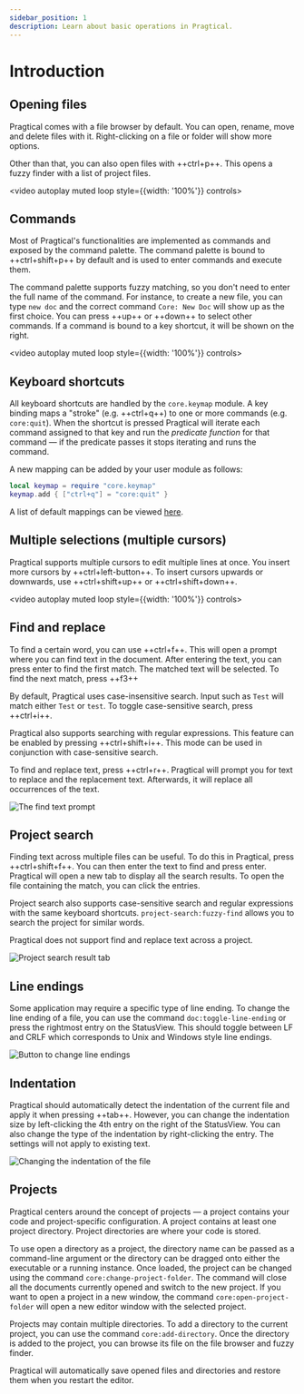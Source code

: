 ```yaml
---
sidebar_position: 1
description: Learn about basic operations in Pragtical.
---
```


# Introduction

## Opening files

Pragtical comes with a file browser by default.
You can open, rename, move and delete files with it.
Right-clicking on a file or folder will show more options.

Other than that, you can also open files with ++ctrl+p++.
This opens a fuzzy finder with a list of project files.

<video autoplay muted loop style={{width: '100%'}} controls>
  <source src="/videos/user-guide/opening-files.mp4"/>
</video>

## Commands

Most of Pragtical's functionalities are implemented as commands and
exposed by the command palette.
The command palette is bound to ++ctrl+shift+p++ by default and is
used to enter commands and execute them.

The command palette supports fuzzy matching, so you don't need to enter
the full name of the command. For instance, to create a new file, you can
type `new doc` and the correct command `Core: New Doc` will show up as
the first choice. You can press ++up++ or ++down++ to select other commands.
If a command is bound to a key shortcut, it will be shown on the right.

<video autoplay muted loop style={{width: '100%'}} controls>
  <source src="/videos/user-guide/command-palette.mp4"/>
</video>

## Keyboard shortcuts

All keyboard shortcuts are handled by the `core.keymap` module.
A key binding maps a "stroke" (e.g. ++ctrl+q++) to one or more commands
(e.g. `core:quit`).
When the shortcut is pressed Pragtical will iterate each command
assigned to that key and run the *predicate function* for that command — if the
predicate passes it stops iterating and runs the command.

A new mapping can be added by your user module as follows:

```lua
local keymap = require "core.keymap"
keymap.add { ["ctrl+q"] = "core:quit" }
```

A list of default mappings can be viewed [here][1].

## Multiple selections (multiple cursors)

Pragtical supports multiple cursors to edit multiple lines at once.
You insert more cursors by ++ctrl+left-button++.
To insert cursors upwards or downwards, use ++ctrl+shift+up++
or ++ctrl+shift+down++.

<video autoplay muted loop style={{width: '100%'}} controls>
  <source src="/videos/user-guide/multi-cursor.mp4"/>
</video>

## Find and replace

To find a certain word, you can use ++ctrl+f++.
This will open a prompt where you can find text in the document.
After entering the text, you can press enter to find the first
match.
The matched text will be selected.
To find the next match, press ++f3++

By default, Pragtical uses case-insensitive search.
Input such as `Test` will match either `Test` or `test`.
To toggle case-sensitive search, press ++ctrl+i++.

Pragtical also supports searching with regular expressions.
This feature can be enabled by pressing ++ctrl+shift+i++.
This mode can be used in conjunction with case-sensitive search.

To find and replace text, press ++ctrl+r++.
Pragtical will prompt you for text to replace and the replacement
text. Afterwards, it will replace all occurrences of the text.

![The find text prompt][1]

## Project search

Finding text across multiple files can be useful.
To do this in Pragtical, press ++ctrl+shift+f++.
You can then enter the text to find and press enter.
Pragtical will open a new tab to display all the search results.
To open the file containing the match, you can click the entries.

Project search also supports case-sensitive search and
regular expressions with the same keyboard shortcuts.
`project-search:fuzzy-find` allows you to search the project
for similar words.

Pragtical does not support find and replace text across a project.

![Project search result tab][2]

## Line endings

Some application may require a specific type of line ending.
To change the line ending of a file, you can use the command
`doc:toggle-line-ending` or press the rightmost entry on
the StatusView.
This should toggle between LF and CRLF which corresponds to
Unix and Windows style line endings.

![Button to change line endings][3]

## Indentation

Pragtical should automatically detect the indentation
of the current file and apply it when pressing ++tab++.
However, you can change the indentation size by left-clicking
the 4th entry on the right of the StatusView.
You can also change the type of the indentation by right-clicking
the entry.
The settings will not apply to existing text.

![Changing the indentation of the file][4]

## Projects

Pragtical centers around the concept of projects — a project contains your code
and project-specific configuration.
A project contains at least one project directory.
Project directories are where your code is stored.

To use open a directory as a project, the directory name can be passed
as a command-line argument or the directory can be dragged onto
either the executable or a running instance.
Once loaded, the project can be changed using the command
`core:change-project-folder`.
The command will close all the documents currently opened
and switch to the new project.
If you want to open a project in a new window,
the command `core:open-project-folder` will open a new editor window
with the selected project.

Projects may contain multiple directories.
To add a directory to the current project,
you can use the command `core:add-directory`.
Once the directory is added to the project, you can browse its file on the
file browser and fuzzy finder.

Pragtical will automatically save opened files and directories and restore them
when you restart the editor.


[1]: /img/user-guide/find.png
[2]: /img/user-guide/project-search.png
[3]: /img/user-guide/line-endings.png
[4]: /img/user-guide/indent.png
